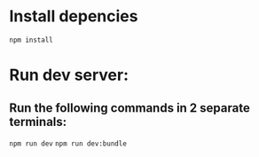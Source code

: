 
# Install depencies
`npm install`

# Run dev server:
## Run the following commands in 2 separate terminals:
`npm run dev`
`npm run dev:bundle`
